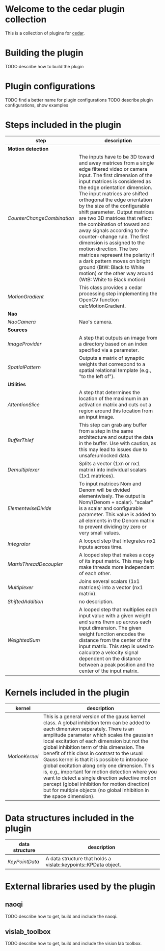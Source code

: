 # Welcome to the cedar plugin collection #

This is a collection of plugins for [cedar](http://cedar.ini.rub.de).

# Building the plugin #

TODO describe how to build the plugin

# Plugin configurations #

TODO find a better name for plugin configurations
TODO describe plugin configurations, show examples


# Steps included in the plugin #

| step     | description |
|----------|-------------|
| **Motion detection** |
| *CounterChangeCombination* | The inputs have to be 3D toward and away matrices from a single edge filtered video or camera input. The first dimension of the input matrices is considered as the edge orientation dimension. The input matrices are shifted orthogonal the edge orientation by the size of the configurable shift parameter. Output matrices are two 3D matrices that reflect the combination of toward and away signals according to the counter-change rule. The first dimension is assigned to the motion direction. The two matrices represent the polarity if a dark pattern moves on bright ground (BtW: Black to White motion) or the other way around (WtB: White to Black motion) |
| *MotionGradient* | This class provides a cedar processing step implementing the OpenCV function calcMotionGradient. |
| **Nao** |
| *NaoCamera* | Nao's camera. |
| **Sources** |
| *ImageProvider* | A step that outputs an image from a directory based on an index specified via a parameter. |
| *SpatialPattern* | Outputs a matrix of synaptic weights that correspond to a spatial relational template (e.g., "to the left of"). |
| **Utilities** |
| *AttentionSlice* | A step that determines the location of the maximum in an activation matrix and cuts out a region around this location from an input image. |
| *BufferThief* | This step can grab any buffer from a step in the same architecture and output the data in the buffer. Use with caution, as this may lead to issues due to unsafe/unlocked data. |
| *Demultiplexer* | Splits a vector (1xn or nx1 matrix) into individual scalars (1x1 matrices). |
| *ElementwiseDivide* | To input matrices Nom and Denom will be divided elementwisely. The output is Nom/(Denom + scalar). "scalar" is a scalar and configurable parameter. This value is added to all elements in the Denom matrix to prevent dividing by zero or very small values. |
| *Integrator* | A looped step that integrates nx1 inputs across time. |
| *MatrixThreadDecoupler* | A looped step that makes a copy of its input matrix. This may help make threads more independent of each other. |
| *Multiplexer* | Joins several scalars (1x1 matrices) into a vector (nx1 matrix). |
| *ShiftedAddition* | no description. |
| *WeightedSum* | A looped step that multiplies each input value with a given weight and sums them up across each input dimension. The given weight function encodes the distance from the center of the input matrix. This step is used to calculate a velocity signal dependent on the distance between a peak position and the center of the input matrix. |




# Kernels included in the plugin #

| kernel   | description |
|----------|-------------|
| *MotionKernel* | This is a general version of the gauss kernel class. A global inhibition term can be added to each dimension separately. There is an amplitude parameter which scales the gaussian local excitation of each dimension but not the global inhibition term of this dimension. The benefit of this class in contrast to the usual Gauss kernel is that it is possible to introduce global excitation along only one dimension. This is, e.g., important for motion detection where you want to detect a single direction selective motion percept (global inhibition for motion direction) but for multiple objects (no global inhibition in the space dimension). |




# Data structures included in the plugin #

| data structure | description |
|----------------|-------------|
| *KeyPointData* | A data structure that holds a vislab::keypoints::KPData object. |




# External libraries used by the plugin #

## naoqi ##

TODO describe how to get, build and include the naoqi.
## vislab_toolbox ##

TODO describe how to get, build and include the vision lab toolbox.

